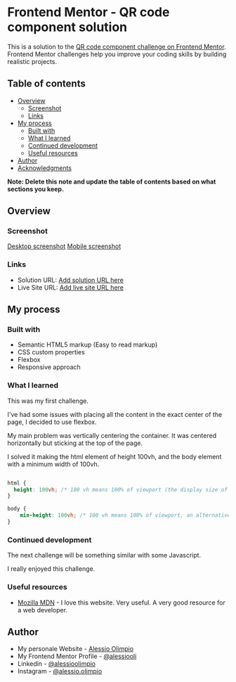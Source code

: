 # Frontend Mentor - QR code component solution

This is a solution to the [QR code component challenge on Frontend Mentor](https://www.frontendmentor.io/challenges/qr-code-component-iux_sIO_H). Frontend Mentor challenges help you improve your coding skills by building realistic projects. 

## Table of contents

- [Overview](#overview)
  - [Screenshot](#screenshot)
  - [Links](#links)
- [My process](#my-process)
  - [Built with](#built-with)
  - [What I learned](#what-i-learned)
  - [Continued development](#continued-development)
  - [Useful resources](#useful-resources)
- [Author](#author)
- [Acknowledgments](#acknowledgments)

**Note: Delete this note and update the table of contents based on what sections you keep.**

## Overview

### Screenshot

[Desktop screenshot](./screenshot/desktop-screenshot.png)
[Mobile screenshot](./screenshot/iphone-12-pro-screenshot.png)

### Links

- Solution URL: [Add solution URL here](https://your-solution-url.com)
- Live Site URL: [Add live site URL here](https://your-live-site-url.com)

## My process

### Built with

- Semantic HTML5 markup (Easy to read markup)
- CSS custom properties
- Flexbox
- Responsive approach

### What I learned

This was my first challenge.

I've had some issues with placing all the content in the exact center of the page, I decided to use flexbox. 

My main problem was vertically centering the container. It was centered horizontally but sticking at the top of the page. 

I solved it making the html element of height 100vh, and the body element with a minimum width of 100vh.

```css

html {
  height: 100vh; /* 100 vh means 100% of viewport (the display size of the device you're using). It's an alternative to width: 100% */
}

body {
    min-height: 100vh; /* 100 vh means 100% of viewport, an alternative to 100% */
}

```

### Continued development

The next challenge will be something similar with some Javascript. 

I really enjoyed this challenge.

### Useful resources

- [Mozilla MDN](https://developer.mozilla.org/en-US/docs/Web/CSS/CSS_Flexible_Box_Layout/Aligning_Items_in_a_Flex_Container) - I love this website. Very useful. A very good resource for a web developer. 


## Author

- My personale Website - [Alessio Olimpio](https://www.alessioolimpio.com)
- My Frontend Mentor Profile - [@alessiooli](https://www.frontendmentor.io/profile/yourusername)
- Linkedin - [@alessioolimpio](https://www.linkedin.com/in/alessioolimpio/)
- Instagram - [@alessio.olimpio](https://www.instagram.com/alessio.olimpio/)
